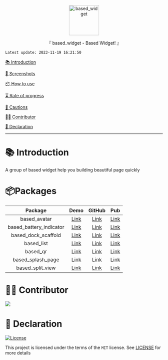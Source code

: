 <div align="center">
  <img id="based_widget" width="96" alt="based_widget" src="https://raw.githubusercontent.com/Cierra-Runis/based_widget/master/.github/icon.svg">
  <p>『 based_widget - Based Widget! 』</p>
</div>

`Latest update: 2023-11-19 16:21:50`

[📚 Introduction](#-Introduction)

[📸 Screenshots](#-Screenshots)

[📦 How to use](#-How-to-use)

[⏳ Rate of progress](#-Rate-of-progress)

[📌 Cautions](#-Cautions)

[🧑‍💻 Contributor](#-Contributor)

[🔦 Declaration](#-Declaration)

---

# 📚 Introduction

A group of based widget help you building beautiful page quickly

# 📦Packages

|         Package         |                     Demo                     |                                              GitHub                                               |                           Pub                            |
| :---------------------: | :------------------------------------------: | :-----------------------------------------------------------------------------------------------: | :------------------------------------------------------: |
|      based_avatar       | [Link](https://note-of-me.top/based_widget/) |      [Link](https://github.com/Cierra-Runis/based_widget/tree/master/packages/based_avatar)       |      [Link](https://pub.dev/packages/based_avatar)       |
| based_battery_indicator | [Link](https://note-of-me.top/based_widget/) | [Link](https://github.com/Cierra-Runis/based_widget/tree/master/packages/based_battery_indicator) | [Link](https://pub.dev/packages/based_battery_indicator) |
|   based_dock_scaffold   | [Link](https://note-of-me.top/based_widget/) |   [Link](https://github.com/Cierra-Runis/based_widget/tree/master/packages/based_dock_scaffold)   |   [Link](https://pub.dev/packages/based_dock_scaffold)   |
|       based_list        | [Link](https://note-of-me.top/based_widget/) |       [Link](https://github.com/Cierra-Runis/based_widget/tree/master/packages/based_list)        |       [Link](https://pub.dev/packages/based_list)        |
|        based_qr         | [Link](https://note-of-me.top/based_widget/) |        [Link](https://github.com/Cierra-Runis/based_widget/tree/master/packages/based_qr)         |        [Link](https://pub.dev/packages/based_qr)         |
|    based_splash_page    | [Link](https://note-of-me.top/based_widget/) |    [Link](https://github.com/Cierra-Runis/based_widget/tree/master/packages/based_splash_page)    |    [Link](https://pub.dev/packages/based_splash_page)    |
|    based_split_view     | [Link](https://note-of-me.top/based_widget/) |    [Link](https://github.com/Cierra-Runis/based_widget/tree/master/packages/based_split_view)     |    [Link](https://pub.dev/packages/based_split_view)     |

# 🧑‍💻 Contributor

<a href="https://github.com/Cierra-Runis/based_widget/graphs/contributors">
  <img src="https://contrib.rocks/image?repo=Cierra-Runis/based_widget" />
</a>

# 🔦 Declaration

[![License](https://img.shields.io/github/license/Cierra-Runis/based_widget)](https://github.com/Cierra-Runis/based_widget/blob/master/LICENSE)

This project is licensed under the terms of the `MIT` license. See [LICENSE](https://github.com/Cierra-Runis/based_widget/blob/master/LICENSE) for more details
